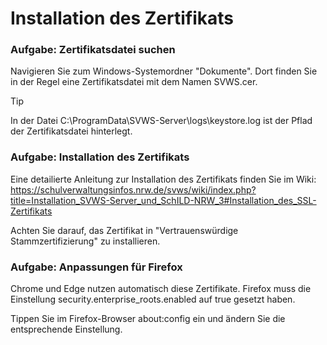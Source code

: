 # Installation des Zertifikats


### Aufgabe: Zertifikatsdatei suchen
Navigieren Sie zum Windows-Systemordner "Dokumente". Dort finden Sie in der Regel eine Zertifikatsdatei mit dem Namen SVWS.cer. 


> [!TIP] 
> In der Datei C:\ProgramData\SVWS-Server\logs\keystore.log ist der Pflad der Zertifikatsdatei hinterlegt.

### Aufgabe: Installation des Zertifikats
Eine detailierte Anleitung zur Installation des Zertifikats finden Sie im Wiki:
https://schulverwaltungsinfos.nrw.de/svws/wiki/index.php?title=Installation_SVWS-Server_und_SchILD-NRW_3#Installation_des_SSL-Zertifikats



 Achten Sie darauf, das Zertifikat in "Vertrauenswürdige Stammzertifizierung" zu installieren.



### Aufgabe: Anpassungen für Firefox
Chrome und Edge nutzen automatisch diese Zertifikate. Firefox muss die Einstellung security.enterprise_roots.enabled auf true gesetzt haben.

Tippen Sie im Firefox-Browser about:config ein und ändern Sie die entsprechende Einstellung.





